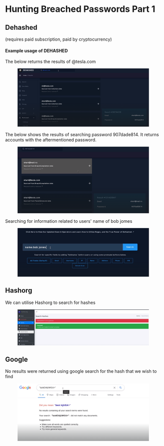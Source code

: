 # Hunting Breached Passwords Part 1

## Dehashed

(requires paid subscription, paid by cryptocurrency)&#x20;

#### Example usage of DEHASHED&#x20;

The below returns the results of @tesla.com&#x20;

<figure><img src="../../.gitbook/assets/image (136).png" alt=""><figcaption></figcaption></figure>

The below shows the results of searching password 907dade814. It returns accounts with the aftermentioned password.&#x20;

<figure><img src="../../.gitbook/assets/image (137).png" alt=""><figcaption></figcaption></figure>

Searching for information related to users' name of bob jomes&#x20;

<figure><img src="../../.gitbook/assets/image (140).png" alt=""><figcaption></figcaption></figure>

## Hashorg

We can utilise Hashorg to search for hashes&#x20;

<figure><img src="../../.gitbook/assets/image (138).png" alt=""><figcaption></figcaption></figure>



## Google

No results were returned using google search for the hash that we wish to find&#x20;

<figure><img src="../../.gitbook/assets/image (139).png" alt=""><figcaption></figcaption></figure>
